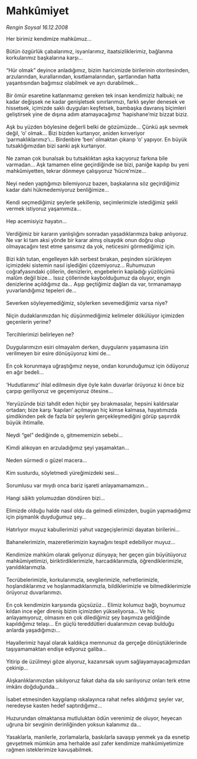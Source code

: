 # Mahkûmiyet

*Rengin Soysal 16.12.2008*

<div class="taraf_structure_2col_1zq">
<div class="margen_n">



 <p>Her birimiz kendimize mahkûmuz... <br/><br/>Bütün özgürlük çabalarımız, isyanlarımız, itaatsizliklerimiz, bağlanma korkularımız başkalarına karşı... <br/><br/>“Hür olmak” deyince anladığımız, bizim haricimizde birilerinin otoritesinden, arzularından, kurallarından, kısıtlamalarından, şartlarından hatta yaşantısından bağımsız olabilmek ve ayrı durabilmek... <br/><br/>Bir ömür esaretine katlanmamız gereken tek insan kendimiziz halbuki; ne kadar değişsek ne kadar genişletsek sınırlarımızı, farklı şeyler denesek ve hissetsek, içimizde saklı duyguları keşfetsek, bambaşka davranış biçimleri geliştirsek yine de dışına adım atamayacağımız ‘hapishane’miz bizzat biziz. <br/><br/>Aşk bu yüzden böylesine değerli belki de gözümüzde... Çünkü aşk sevmek değil, ‘o’ olmak... Bizi bizden kurtarıyor, aniden kırıveriyor ‘parmaklıklarımız’ı... Birdenbire ‘ben’ olmaktan çıkarıp ‘o’ yapıyor. En büyük tutsaklığımızdan bizi sanki aşk kurtarıyor. <br/><br/>Ne zaman çok bunalsak bu tutsaklıktan aşka kaçıyoruz farkına bile varmadan... Aşk tamamen eline geçirdiğinde ise bizi, paniğe kapılıp bu yeni mahkûmiyetten, tekrar dönmeye çalışıyoruz ‘hücre’mize... <br/><br/>Neyi neden yaptığımızı bilemiyoruz bazen, başkalarına söz geçirdiğimiz kadar dahi hükmedemiyoruz benliğimize... <br/><br/>Kendi seçmediğimiz şeylerle şekillenip, seçimlerimizle istediğimiz şekli vermek istiyoruz yaşamımıza... <br/><br/>Hep acemisiyiz hayatın... <br/><br/>Verdiğimiz bir kararın yanlışlığını sonradan yaşadıklarımıza bakıp anlıyoruz. Ne var ki tam aksi yönde bir karar almış olsaydık onun doğru olup olmayacağını test etme şansımız da yok, neticesini görmediğimiz için. <br/><br/>Bizi kâh tutan, engelleyen kâh serbest bırakan, peşinden sürükleyen içimizdeki sistemin nasıl işlediğini çözemiyoruz... Ruhumuzun coğrafyasındaki çöllerin, denizlerin, engebelerin kapladığı yüzölçümü malûm değil bize... Issız çöllerinde kaybolduğumuz da oluyor, engin denizlerine açıldığımız da... Aşıp geçtiğimiz dağları da var, tırmanamayıp yuvarlandığımız tepeleri de... <br/><br/>Severken söyleyemediğimiz, söylerken sevemediğimiz varsa niye? <br/><br/>Niçin dudaklarımızdan hiç düşünmediğimiz kelimeler dökülüyor içimizden geçenlerin yerine? <br/><br/>Tercihlerimizi belirleyen ne? <br/><br/>Duygularımızın esiri olmayalım derken, duygularını yaşamasına izin verilmeyen bir esire dönüşüyoruz kimi de... <br/><br/>En çok korunmaya uğraştığımız neyse, ondan korunduğumuz için ödüyoruz en ağır bedeli... <br/><br/>‘Hudutlarımız’ ihlal edilmesin diye öyle kalın duvarlar örüyoruz ki önce biz çarpıp geriliyoruz ve geçemiyoruz ötesine... <br/><br/>Yeryüzünde bizi tahdit eden hiçbir şey bırakmasalar, hepsini kaldırsalar ortadan; bize karşı ‘kapıları’ açılmayan hiç kimse kalmasa, hayatımızda şimdikinden pek de fazla bir şeylerin gerçekleşmediğini görüp şaşırırdık büyük ihtimalle. <br/><br/>Neydi “gel” dediğinde o, gitmememizin sebebi... <br/><br/>Kimdi alıkoyan en arzuladığımız şeyi yaşamaktan... <br/><br/>Neden sürmedi o güzel macera... <br/><br/>Kim susturdu, söyletmedi yüreğimizdeki sesi... <br/><br/>Sorumlusu var mıydı onca bariz işareti anlayamamamızın... <br/><br/>Hangi sâiktı yolumuzdan döndüren bizi... <br/><br/>Elimizde olduğu halde nasıl oldu da gelmedi elimizden, bugün yapmadığımız için pişmanlık duyduğumuz şey... <br/><br/>Hatırlıyor muyuz kabullerimizi yahut vazgeçişlerimizi dayatan birilerini... <br/><br/>Bahanelerimizin, mazeretlerimizin kaynağını tespit edebiliyor muyuz... <br/><br/>Kendimize mahkûm olarak geliyoruz dünyaya; her geçen gün büyütüyoruz mahkûmiyetimizi, biriktirdiklerimizle, harcadıklarımızla, öğrendiklerimizle, yanıldıklarımızla. <br/><br/>Tecrübelerimizle, korkularımızla, sevgilerimizle, nefretlerimizle, hoşlandıklarımız ve hoşlanmadıklarımızla, bildiklerimizle ve bilmediklerimizle örüyoruz duvarlarımızı. <br/><br/>En çok kendimizin karşısında güçsüzüz... Elimiz kolumuz bağlı, boynumuz kıldan ince eğer direniş bizim içimizden yükseliyorsa... Ve hiç anlayamıyoruz, olmasını en çok dilediğimiz şey başımıza geldiğinde kapıldığımız telaşı... En güçlü tereddütleri dualarımızın cevap bulduğu anlarda yaşadığımızı... <br/><br/>Hayallerimiz hayal olarak kaldıkça memnunuz da gerçeğe dönüştüklerinde taşıyamamaktan endişe ediyoruz galiba... <br/><br/>Yitirip de üzülmeyi göze alıyoruz, kazanırsak uyum sağlayamayacağımızdan çekinip... <br/><br/>Alışkanlıklarımızdan sıkılıyoruz fakat daha da sıkı sarılıyoruz onları terk etme imkânı doğduğunda... <br/><br/>İsabet etmesinden kaygılanıp ıskalayınca rahat nefes aldığımız şeyler var, neredeyse kasten hedef saptırdığımız... <br/><br/>Huzurundan olmaktansa mutluluktan ödün verenimiz de oluyor, heyecan uğruna bir sevginin derinliğinden yoksun kalanımız da... <br/><br/>Yasaklarla, manilerle, zorlamalarla, baskılarla savaşıp yenmek ya da esnetip gevşetmek mümkün ama herhalde asıl zafer kendimize mahkûmiyetimize rağmen isteklerimize kavuşabilmek.</p>

<br/>


<div id="taraf_not">
</div>

</div>


</div>
